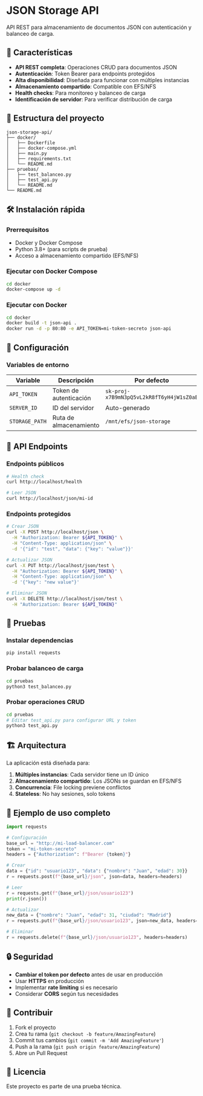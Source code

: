 # JSON Storage API

API REST para almacenamiento de documentos JSON con autenticación y balanceo de carga.

## 🚀 Características

- **API REST completa**: Operaciones CRUD para documentos JSON
- **Autenticación**: Token Bearer para endpoints protegidos
- **Alta disponibilidad**: Diseñada para funcionar con múltiples instancias
- **Almacenamiento compartido**: Compatible con EFS/NFS
- **Health checks**: Para monitoreo y balanceo de carga
- **Identificación de servidor**: Para verificar distribución de carga

## 📁 Estructura del proyecto

```
json-storage-api/
├── docker/
│   ├── Dockerfile
│   ├── docker-compose.yml
│   ├── main.py
│   ├── requirements.txt
│   └── README.md
├── pruebas/
│   ├── test_balanceo.py
│   ├── test_api.py
│   └── README.md
└── README.md
```

## 🛠️ Instalación rápida

### Prerrequisitos
- Docker y Docker Compose
- Python 3.8+ (para scripts de prueba)
- Acceso a almacenamiento compartido (EFS/NFS)

### Ejecutar con Docker Compose

```bash
cd docker
docker-compose up -d
```

### Ejecutar con Docker

```bash
cd docker
docker build -t json-api .
docker run -d -p 80:80 -e API_TOKEN=mi-token-secreto json-api
```

## 🔧 Configuración

### Variables de entorno

| Variable | Descripción | Por defecto |
|----------|-------------|-------------|
| `API_TOKEN` | Token de autenticación | `sk-proj-x7B9mN3pQ5vL2kR8fT6yH4jW1sZ0aE` |
| `SERVER_ID` | ID del servidor | Auto-generado |
| `STORAGE_PATH` | Ruta de almacenamiento | `/mnt/efs/json-storage` |

## 📡 API Endpoints

### Endpoints públicos

```bash
# Health check
curl http://localhost/health

# Leer JSON
curl http://localhost/json/mi-id
```

### Endpoints protegidos

```bash
# Crear JSON
curl -X POST http://localhost/json \
  -H "Authorization: Bearer ${API_TOKEN}" \
  -H "Content-Type: application/json" \
  -d '{"id": "test", "data": {"key": "value"}}'

# Actualizar JSON
curl -X PUT http://localhost/json/test \
  -H "Authorization: Bearer ${API_TOKEN}" \
  -H "Content-Type: application/json" \
  -d '{"key": "new value"}'

# Eliminar JSON
curl -X DELETE http://localhost/json/test \
  -H "Authorization: Bearer ${API_TOKEN}"
```

## 🧪 Pruebas

### Instalar dependencias

```bash
pip install requests
```

### Probar balanceo de carga

```bash
cd pruebas
python3 test_balanceo.py
```

### Probar operaciones CRUD

```bash
cd pruebas
# Editar test_api.py para configurar URL y token
python3 test_api.py
```

## 🏗️ Arquitectura

La aplicación está diseñada para:

1. **Múltiples instancias**: Cada servidor tiene un ID único
2. **Almacenamiento compartido**: Los JSONs se guardan en EFS/NFS
3. **Concurrencia**: File locking previene conflictos
4. **Stateless**: No hay sesiones, solo tokens

## 📝 Ejemplo de uso completo

```python
import requests

# Configuración
base_url = "http://mi-load-balancer.com"
token = "mi-token-secreto"
headers = {"Authorization": f"Bearer {token}"}

# Crear
data = {"id": "usuario123", "data": {"nombre": "Juan", "edad": 30}}
r = requests.post(f"{base_url}/json", json=data, headers=headers)

# Leer
r = requests.get(f"{base_url}/json/usuario123")
print(r.json())

# Actualizar
new_data = {"nombre": "Juan", "edad": 31, "ciudad": "Madrid"}
r = requests.put(f"{base_url}/json/usuario123", json=new_data, headers=headers)

# Eliminar
r = requests.delete(f"{base_url}/json/usuario123", headers=headers)
```

## 🔒 Seguridad

- **Cambiar el token por defecto** antes de usar en producción
- Usar **HTTPS** en producción
- Implementar **rate limiting** si es necesario
- Considerar **CORS** según tus necesidades

## 🤝 Contribuir

1. Fork el proyecto
2. Crea tu rama (`git checkout -b feature/AmazingFeature`)
3. Commit tus cambios (`git commit -m 'Add AmazingFeature'`)
4. Push a la rama (`git push origin feature/AmazingFeature`)
5. Abre un Pull Request

## 📄 Licencia

Este proyecto es parte de una prueba técnica.